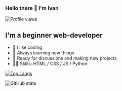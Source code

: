### Hello there 👋 I'm Ivan


![Profile views](https://gpvc.arturio.dev/ermakov95)  

## I'm a beginner web-developer
- 💪 I like coding
- 🌱 Always learning new things
- 🔭 Ready for discussions and making new projects
- 👨‍💻 Skills: HTML / CSS / JS / Python


[![Top Langs](https://github-readme-stats.vercel.app/api/top-langs/?username=ermakov95)](https://github.com/anuraghazra/github-readme-stats)

![GitHub stats](https://github-readme-stats.vercel.app/api?username=ermakov95&show_icons=true)  

